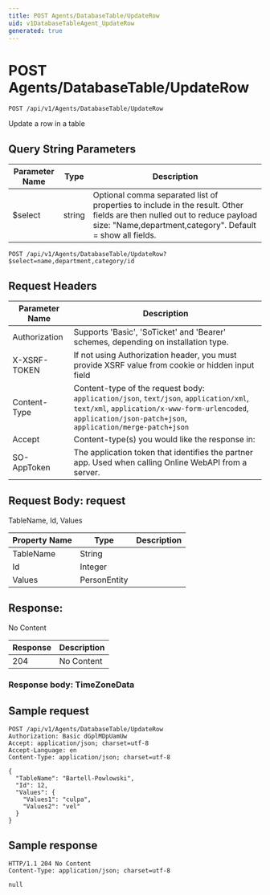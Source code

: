 ```yaml
---
title: POST Agents/DatabaseTable/UpdateRow
uid: v1DatabaseTableAgent_UpdateRow
generated: true
---
```


# POST Agents/DatabaseTable/UpdateRow

```http
POST /api/v1/Agents/DatabaseTable/UpdateRow
```

Update a row in a table







## Query String Parameters

| Parameter Name | Type |  Description |
|----------------|------|--------------|
| $select | string |  Optional comma separated list of properties to include in the result. Other fields are then nulled out to reduce payload size: "Name,department,category". Default = show all fields. |

```http
POST /api/v1/Agents/DatabaseTable/UpdateRow?$select=name,department,category/id
```


## Request Headers

| Parameter Name | Description |
|----------------|-------------|
| Authorization  | Supports 'Basic', 'SoTicket' and 'Bearer' schemes, depending on installation type. |
| X-XSRF-TOKEN   | If not using Authorization header, you must provide XSRF value from cookie or hidden input field |
| Content-Type | Content-type of the request body: `application/json`, `text/json`, `application/xml`, `text/xml`, `application/x-www-form-urlencoded`, `application/json-patch+json`, `application/merge-patch+json` |
| Accept         | Content-type(s) you would like the response in:  |
| SO-AppToken | The application token that identifies the partner app. Used when calling Online WebAPI from a server. |

## Request Body: request 

TableName, Id, Values 

| Property Name | Type |  Description |
|----------------|------|--------------|
| TableName | String |  |
| Id | Integer |  |
| Values | PersonEntity |  |

## Response:

No Content

| Response | Description |
|----------------|-------------|
| 204 | No Content |

### Response body: TimeZoneData


## Sample request

```http!
POST /api/v1/Agents/DatabaseTable/UpdateRow
Authorization: Basic dGplMDpUamUw
Accept: application/json; charset=utf-8
Accept-Language: en
Content-Type: application/json; charset=utf-8

{
  "TableName": "Bartell-Powlowski",
  "Id": 12,
  "Values": {
    "Values1": "culpa",
    "Values2": "vel"
  }
}
```

## Sample response

```http_
HTTP/1.1 204 No Content
Content-Type: application/json; charset=utf-8

null
```